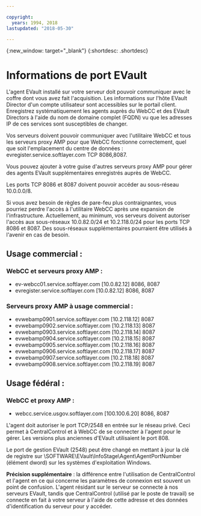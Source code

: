 ```yaml
---

copyright:
  years: 1994, 2018
lastupdated: "2018-05-30"

---
```

{:new_window: target="_blank"}
{:shortdesc: .shortdesc}

# Informations de port EVault

L'agent EVault installé sur votre serveur doit pouvoir communiquer avec le coffre dont vous avez fait l'acquisition. Les informations sur l'hôte EVault Director d'un compte utilisateur sont accessibles sur le portail client. Enregistrez systématiquement les agents auprès du WebCC et des EVault Directors à l'aide du nom de domaine complet (FQDN) vu que les adresses IP de ces services sont susceptibles de changer. 

Vos serveurs doivent pouvoir communiquer avec l'utilitaire WebCC et tous les serveurs proxy AMP pour que WebCC fonctionne correctement, quel que soit l'emplacement du centre de données : evregister.service.softlayer.com TCP 8086,8087. 

Vous pouvez ajouter à votre guise d'autres serveurs proxy AMP pour gérer des agents EVault supplémentaires enregistrés auprès de WebCC. 

Les ports TCP 8086 et 8087 doivent pouvoir accéder au sous-réseau 10.0.0.0/8. 

Si vous avez besoin de règles de pare-feu plus contraignantes, vous pourriez perdre l'accès à l'utilitaire WebCC après une expansion de l'infrastructure. Actuellement, au minimum, vos serveurs doivent autoriser l'accès aux sous-réseaux 10.0.82.0/24 et 10.2.118.0/24 pour les ports TCP 8086 et 8087. Des sous-réseaux supplémentaires pourraient être utilisés à l'avenir en cas de besoin.

## Usage commercial :

### WebCC et serveurs proxy AMP :

- ev-webcc01.service.softlayer.com [10.0.82.12] 8086, 8087
- evregister.service.softlayer.com [10.0.82.12] 8086, 8087

### Serveurs proxy AMP à usage commercial :

- evwebamp0901.service.softlayer.com [10.2.118.12] 8087
- evwebamp0902.service.softlayer.com [10.2.118.13] 8087
- evwebamp0903.service.softlayer.com [10.2.118.14] 8087
- evwebamp0904.service.softlayer.com [10.2.118.15] 8087
- evwebamp0905.service.softlayer.com [10.2.118.16] 8087
- evwebamp0906.service.softlayer.com [10.2.118.17] 8087
- evwebamp0907.service.softlayer.com [10.2.118.18] 8087
- evwebamp0908.service.softlayer.com [10.2.118.19] 8087

## Usage fédéral :

### WebCC et proxy AMP :

- webcc.service.usgov.softlayer.com [100.100.6.20] 8086, 8087
 
L'agent doit autoriser le port TCP/2548 en entrée sur le réseau privé. Ceci permet à CentralControl et à WebCC de se connecter à l'agent pour le gérer. Les versions plus anciennes d'EVault utilisaient le port 808.

Le port de gestion EVault (2548) peut être changé en mettant à jour la clé de registre sur \SOFTWARE\EVault\InfoStage\Agent\AgentPortNumber (élément dword) sur les systèmes d'exploitation Windows.

**Précision supplémentaire** : la différence entre l'utilisation de CentralControl et l'agent en ce qui concerne les paramètres de connexion est souvent un point de confusion. L'agent résidant sur le serveur se connecte à nos serveurs EVault, tandis que CentralControl (utilisé par le poste de travail) se connecte en fait à votre serveur à l'aide de cette adresse et des données d'identification du serveur pour y accéder.
